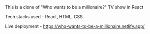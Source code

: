 This is a clone of "Who wants to be a millionaire?" TV show in React

Tech stacks used - React, HTML, CSS

Live deployment - https://who-wants-to-be-a-millionaire.netlify.app/